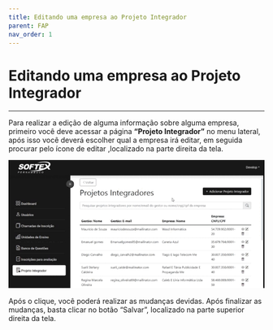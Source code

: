 ```yaml
---
title: Editando uma empresa ao Projeto Integrador
parent: FAP
nav_order: 1
---
```


# Editando uma empresa ao Projeto Integrador
---

Para realizar a edição de alguma informação sobre alguma empresa, primeiro você deve acessar a página **“Projeto Integrador”** no menu lateral, após isso você deverá escolher qual a empresa irá editar, em seguida procurar pelo ícone de editar ,localizado na parte direita da tela.

![Alterando Senha do Admin](/assets/gifs/editandoempresanoprojetointegrador.gif)

Após o clique, você poderá realizar as mudanças devidas. Após finalizar as mudanças, basta clicar no botão “Salvar”, localizado na parte superior direita da tela.
